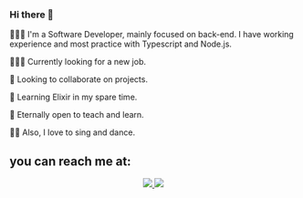 ### Hi there 👋
<p> 👩🏻‍💻 I'm a Software Developer, mainly focused on back-end. I have working experience and most practice with Typescript and Node.js. </p>
<p> 🙋🏻‍♀️ Currently looking for a new job. </p>
<p> 👯 Looking to collaborate on projects. </p>
<p> 🌱 Learning Elixir in my spare time. </p>
<p> 🤗 Eternally open to teach and learn. </p>
<p> 💃🏻 Also, I love to sing and dance. </p>

## you can reach me at:
<p align="center">
    <a href="https://br.linkedin.com/in/beatriz-mattos">
    <img src="https://img.shields.io/badge/LinkedIn-0077B5?style=for-the-badge&logo=linkedin&logoColor=white"/>
    </a>
     <a href="mailto:bjungersmattos@gmail.com?subject=Oi,%20Bia!%20">
    <img src="https://img.shields.io/badge/Gmail-D14836?style=for-the-badge&logo=gmail&logoColor=white"/>
    </a>
</p>
